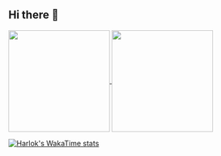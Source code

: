 ## Hi there 👋


<a href="https://github.com/ARR-user/github-readme-stats">
  <img height=200 align="center" src="https://github-readme-stats.vercel.app/api?username=ARR-user" />
</a>
<a href="https://github.com/ARR-user/convoychat">
  <img height=200 align="center" src="https://github-readme-stats.vercel.app/api/top-langs?username=ARR-user&layout=compact&langs_count=8&card_width=320" />
</a>
<!-- <a href="https://github.com/ARR-user/convoychat">
  <img height=200 align="center" src="https://github-readme-stats.vercel.app/api/wakatime?username=ARR-user&layout=compact&langs_count=8&card_width=320" />
</a> -->




[![Harlok's WakaTime stats](https://github-readme-stats.vercel.app/api/wakatime?username=ARR-user)](https://github.com/ARR-user/github-readme-stats)


<!--[![Aswin's GitHub stats](https://github-readme-stats.vercel.app/api?username=ARR-user)](https://github.com/Arr-user/github-readme-stats)-->

<!--
**ARR-user/ARR-user** is a ✨ _special_ ✨ repository because its `README.md` (this file) appears on your GitHub profile.
##

Here are some ideas to get you started:

- 🔭 I’m currently working on ...
- 🌱 I’m currently learning ...
- 👯 I’m looking to collaborate on ...
- 🤔 I’m looking for help with ...
- 💬 Ask me about ...
- 📫 How to reach me: ...
- 😄 Pronouns: ...
- ⚡ Fun fact: ...
-->

